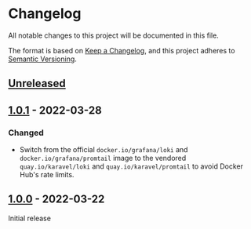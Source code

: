 # Changelog

All notable changes to this project will be documented in this file.

The format is based on [Keep a Changelog](https://keepachangelog.com/en/1.0.0/),
and this project adheres to [Semantic Versioning](https://semver.org/spec/v2.0.0.html).

## [Unreleased]

## [1.0.1] - 2022-03-28

### Changed

- Switch from the official `docker.io/grafana/loki` and `docker.io/grafana/promtail` image to the vendored `quay.io/karavel/loki` and `quay.io/karavel/promtail` to avoid Docker Hub's rate limits.

## [1.0.0] - 2022-03-22

Initial release

[unreleased]: https://github.com/karavel-io/platform-component-loki/compare/1.0.1...HEAD
[1.0.1]: https://github.com/karavel-io/platform-component-loki/compare/1.0.0...1.0.1
[1.0.0]: https://github.com/karavel-io/platform-component-loki/releases/tag/1.0.0

